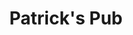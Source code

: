 ---
title: Patrick's Pub
description: Patrick’s pub is an Irish-themed pub located in Greeley, Colorado. They focus on the unique, artisanal beers, a choice selection of whiskeys and live music to create the ultimate pub experience.
live_date: 2014-05-01T00:00:00.000Z
location: Greeley, CO
link: http://www.patricksgreeley.com/
thumbnail: /assets/images/projects/patricksirishpub/thumb.jpg
gallery_images:
  - title: Template
    image: /assets/images/projects/patricksirishpub/vs-macbook-template.jpg
  - title: Template
    image: /assets/images/projects/patricksirishpub/vs-iphone-template.jpg
  - title: Template
    image: /assets/images/projects/patricksirishpub/vs-screenshot-template.jpg
weight: 22
---